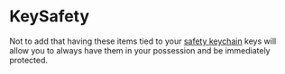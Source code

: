 # KeySafety
Not to add that having these items tied to your <a href="https://selfdefensekeychainset.com/">safety keychain</a> keys will allow you to always have them in your possession and be immediately protected.
